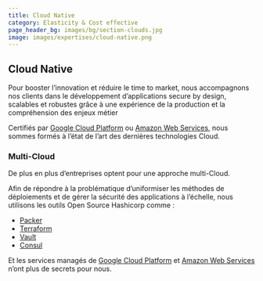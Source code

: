 ```yaml
---
title: Cloud Native
category: Elasticity & Cost effective
page_header_bg: images/bg/section-clouds.jpg
image: images/expertises/cloud-native.png
---
```



## Cloud Native

Pour booster l’innovation et réduire le time to market, nous accompagnons nos clients dans le développement d’applications secure by design, scalables et robustes grâce à une expérience de la production et la compréhension des enjeux métier

Certifiés par [Google Cloud Platform](https://cloud.google.com/) ou [Amazon Web Services](https://aws.amazon.com/), nous sommes formés à l’état de l’art des dernières technologies Cloud.

### Multi-Cloud

De plus en plus d’entreprises optent pour une approche multi-Cloud.

Afin de répondre à la problématique d’uniformiser les méthodes de déploiements et de gérer la sécurité des applications à l’échelle, nous utilisons les outils Open Source Hashicorp comme :

- [Packer](https://www.packer.io/)
- [Terraform](https://www.terraform.io/)
- [Vault](https://www.vaultproject.io/)
- [Consul](https://www.consul.io/)

Et les services managés de [Google Cloud Platform](https://cloud.google.com/) et [Amazon Web Services](https://aws.amazon.com/) n’ont plus de secrets pour nous.

